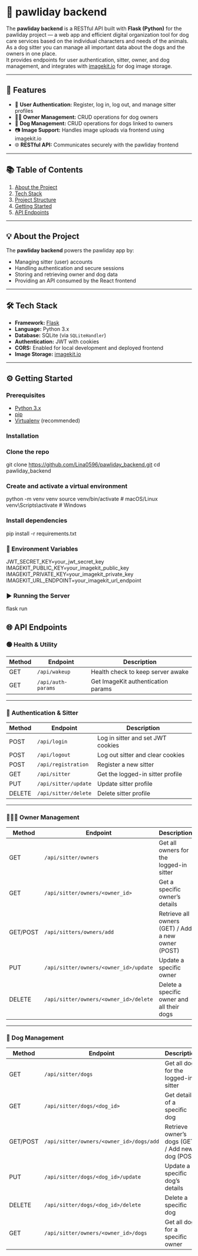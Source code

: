 # 🐾 pawliday backend

The **pawliday backend** is a RESTful API built with **Flask (Python)** for the pawliday project — a web app and efficient digital organization tool for dog care services based on the individual characters and needs of the animals. As a dog sitter you can manage all important data about the dogs and the owners in one place.  
It provides endpoints for user authentication, sitter, owner, and dog management, and integrates with [imagekit.io](https://imagekit.io/) for dog image storage.

---

## 🚀 Features

- 🔑 **User Authentication:** Register, log in, log out, and manage sitter profiles
- 👩‍⚕️ **Owner Management:** CRUD operations for dog owners
- 🐶 **Dog Management:** CRUD operations for dogs linked to owners
- 📷 **Image Support:** Handles image uploads via frontend using imagekit.io
- 🌐 **RESTful API:** Communicates securely with the pawliday frontend

---

## 📚 Table of Contents

1. [About the Project](#-about-the-project)
2. [Tech Stack](#-tech-stack)
3. [Project Structure](#-project-structure)
4. [Getting Started](#-getting-started)
5. [API Endpoints](#-api-endpoints)

---

## 💡 About the Project

The **pawliday backend** powers the pawliday app by:

- Managing sitter (user) accounts
- Handling authentication and secure sessions
- Storing and retrieving owner and dog data
- Providing an API consumed by the React frontend

---

## 🛠 Tech Stack

- **Framework:** [Flask](https://flask.palletsprojects.com/)
- **Language:** Python 3.x
- **Database:** SQLite (via `SQLiteHandler`)
- **Authentication:** JWT with cookies
- **CORS:** Enabled for local development and deployed frontend
- **Image Storage:** [imagekit.io](https://imagekit.io/)

---

## ⚙ Getting Started

### Prerequisites

- [Python 3.x](https://www.python.org/downloads/)
- [pip](https://pip.pypa.io/en/stable/)
- [Virtualenv](https://docs.python.org/3/library/venv.html) (recommended)

### Installation

### Clone the repo

git clone https://github.com/Lina0596/pawliday_backend.git
cd pawliday_backend

### Create and activate a virtual environment

python -m venv venv
source venv/bin/activate # macOS/Linux
venv\Scripts\activate # Windows

### Install dependencies

pip install -r requirements.txt

### 🔑 Environment Variables

JWT_SECRET_KEY=your_jwt_secret_key
IMAGEKIT_PUBLIC_KEY=your_imagekit_public_key
IMAGEKIT_PRIVATE_KEY=your_imagekit_private_key
IMAGEKIT_URL_ENDPOINT=your_imagekit_url_endpoint

### ▶ Running the Server

flask run

## 🌐 API Endpoints

### 🟢 Health & Utility

| Method | Endpoint           | Description                        |
| ------ | ------------------ | ---------------------------------- |
| GET    | `/api/wakeup`      | Health check to keep server awake  |
| GET    | `/api/auth-params` | Get ImageKit authentication params |

---

### 🔐 Authentication & Sitter

| Method | Endpoint             | Description                       |
| ------ | -------------------- | --------------------------------- |
| POST   | `/api/login`         | Log in sitter and set JWT cookies |
| POST   | `/api/logout`        | Log out sitter and clear cookies  |
| POST   | `/api/registration`  | Register a new sitter             |
| GET    | `/api/sitter`        | Get the logged-in sitter profile  |
| PUT    | `/api/sitter/update` | Update sitter profile             |
| DELETE | `/api/sitter/delete` | Delete sitter profile             |

---

### 👩‍👩‍👦 Owner Management

| Method   | Endpoint                               | Description                                        |
| -------- | -------------------------------------- | -------------------------------------------------- |
| GET      | `/api/sitter/owners`                   | Get all owners for the logged-in sitter            |
| GET      | `/api/sitter/owners/<owner_id>`        | Get a specific owner’s details                     |
| GET/POST | `/api/sitters/owners/add`              | Retrieve all owners (GET) / Add a new owner (POST) |
| PUT      | `/api/sitter/owners/<owner_id>/update` | Update a specific owner                            |
| DELETE   | `/api/sitter/owners/<owner_id>/delete` | Delete a specific owner and all their dogs         |

---

### 🐶 Dog Management

| Method   | Endpoint                                 | Description                                      |
| -------- | ---------------------------------------- | ------------------------------------------------ |
| GET      | `/api/sitter/dogs`                       | Get all dogs for the logged-in sitter            |
| GET      | `/api/sitter/dogs/<dog_id>`              | Get details of a specific dog                    |
| GET/POST | `/api/sitter/owners/<owner_id>/dogs/add` | Retrieve owner’s dogs (GET) / Add new dog (POST) |
| PUT      | `/api/sitter/dogs/<dog_id>/update`       | Update a specific dog’s details                  |
| DELETE   | `/api/sitter/dogs/<dog_id>/delete`       | Delete a specific dog                            |
| GET      | `/api/sitter/owners/<owner_id>/dogs`     | Get all dogs for a specific owner                |
